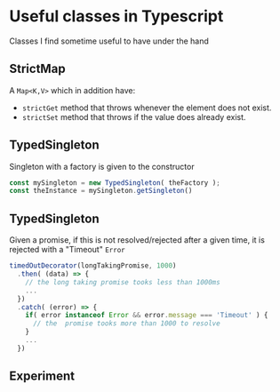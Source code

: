 # Useful classes in Typescript

Classes I find sometime useful to have under the hand

## StrictMap

A `Map<K,V>` which in addition have:
- `strictGet` method that throws whenever the element does not exist.
- `strictSet` method that throws if the value does already exist.

## TypedSingleton

Singleton with a factory is given to the constructor

```typescript
const mySingleton = new TypedSingleton( theFactory );
const theInstance = mySingleton.getSingleton()
```

## TypedSingleton

Given a promise, if this is not resolved/rejected after a given time, it is rejected with a "Timeout" `Error`

```typescript
timedOutDecorator(longTakingPromise, 1000)
  .then( (data) => {
    // the long taking promise tooks less than 1000ms
    ...
  })
  .catch( (error) => {
    if( error instanceof Error && error.message === 'Timeout' ) {
      // the  promise tooks more than 1000 to resolve
    }    
    ...
  })
```


## Experiment